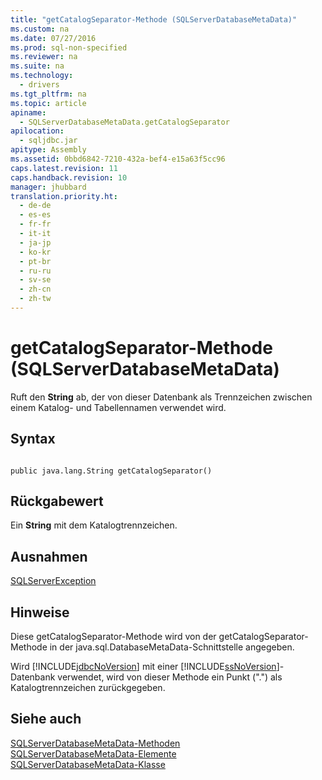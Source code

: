 ```yaml
---
title: "getCatalogSeparator-Methode (SQLServerDatabaseMetaData)"
ms.custom: na
ms.date: 07/27/2016
ms.prod: sql-non-specified
ms.reviewer: na
ms.suite: na
ms.technology: 
  - drivers
ms.tgt_pltfrm: na
ms.topic: article
apiname: 
  - SQLServerDatabaseMetaData.getCatalogSeparator
apilocation: 
  - sqljdbc.jar
apitype: Assembly
ms.assetid: 0bbd6842-7210-432a-bef4-e15a63f5cc96
caps.latest.revision: 11
caps.handback.revision: 10
manager: jhubbard
translation.priority.ht: 
  - de-de
  - es-es
  - fr-fr
  - it-it
  - ja-jp
  - ko-kr
  - pt-br
  - ru-ru
  - sv-se
  - zh-cn
  - zh-tw
---
```

# getCatalogSeparator-Methode (SQLServerDatabaseMetaData)
  Ruft den **String** ab, der von dieser Datenbank als Trennzeichen zwischen einem Katalog\- und Tabellennamen verwendet wird.  
  
## Syntax  
  
```  
  
public java.lang.String getCatalogSeparator()  
```  
  
## Rückgabewert  
 Ein **String** mit dem Katalogtrennzeichen.  
  
## Ausnahmen  
 [SQLServerException](../content/SQLServerException-Class.md)  
  
## Hinweise  
 Diese getCatalogSeparator\-Methode wird von der getCatalogSeparator\-Methode in der java.sql.DatabaseMetaData\-Schnittstelle angegeben.  
  
 Wird [!INCLUDE[jdbcNoVersion](../content/includes/jdbcNoVersion_md.md)] mit einer [!INCLUDE[ssNoVersion](../content/includes/ssNoVersion_md.md)]\-Datenbank verwendet, wird von dieser Methode ein Punkt \("."\) als Katalogtrennzeichen zurückgegeben.  
  
## Siehe auch  
 [SQLServerDatabaseMetaData-Methoden](../content/SQLServerDatabaseMetaData-Methods.md)   
 [SQLServerDatabaseMetaData-Elemente](../content/SQLServerDatabaseMetaData-Members.md)   
 [SQLServerDatabaseMetaData-Klasse](../content/SQLServerDatabaseMetaData-Class.md)  
  
  